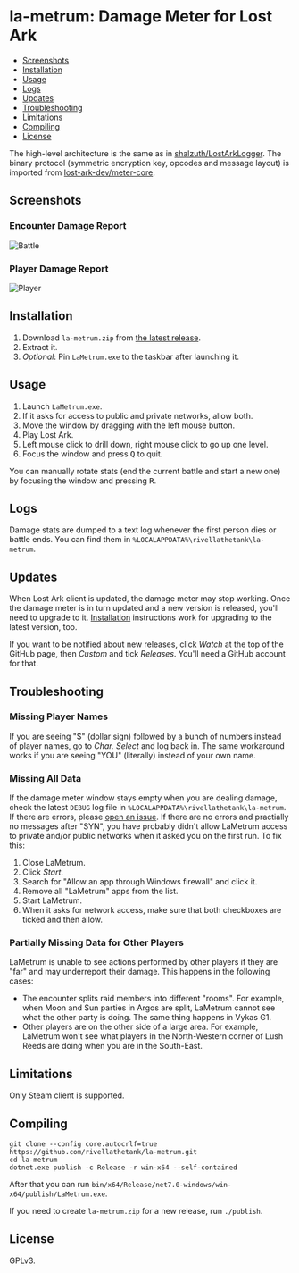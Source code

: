 # la-metrum: Damage Meter for Lost Ark

- [Screenshots](#screenshots)
- [Installation](#installation)
- [Usage](#usage)
- [Logs](#logs)
- [Updates](#updates)
- [Troubleshooting](#troubleshooting)
- [Limitations](#limitations)
- [Compiling](#compiling)
- [License](#license)

The high-level architecture is the same as in [shalzuth/LostArkLogger](
  https://github.com/shalzuth/LostArkLogger). The binary protocol (symmetric encryption key,
opcodes and message layout) is imported from [lost-ark-dev/meter-core](
  https://github.com/lost-ark-dev/meter-core).

## Screenshots

### Encounter Damage Report

![Battle](
  https://raw.githubusercontent.com/rivellathetank/la-metrum/master/Screenshots/battle.jpg)

### Player Damage Report

![Player](
  https://raw.githubusercontent.com/rivellathetank/la-metrum/master/Screenshots/player.jpg)

## Installation

1. Download `la-metrum.zip` from [the latest release](
     https://github.com/rivellathetank/la-metrum/releases/latest).
2. Extract it.
3. *Optional*: Pin `LaMetrum.exe` to the taskbar after launching it.

## Usage

1. Launch `LaMetrum.exe`.
2. If it asks for access to public and private networks, allow both.
3. Move the window by dragging with the left mouse button.
4. Play Lost Ark.
5. Left mouse click to drill down, right mouse click to go up one level.
6. Focus the window and press <kbd>Q</kbd> to quit.

You can manually rotate stats (end the current battle and start a new one) by
focusing the window and pressing <kbd>R</kbd>.

## Logs

Damage stats are dumped to a text log whenever the first person dies or battle ends. You can find
them in `%LOCALAPPDATA%\rivellathetank\la-metrum`.

## Updates

When Lost Ark client is updated, the damage meter may stop working. Once the damage meter is in turn
updated and a new version is released, you'll need to upgrade to it. [Installation](#installation)
instructions work for upgrading to the latest version, too.

If you want to be notified about new releases, click *Watch* at the top of the GitHub page, then
*Custom* and tick *Releases*. You'll need a GitHub account for that.

## Troubleshooting

### Missing Player Names

If you are seeing "$" (dollar sign) followed by a bunch of numbers instead of player names, go to
*Char. Select* and log back in. The same workaround works if you are seeing "YOU" (literally)
instead of your own name.

### Missing All Data

If the damage meter window stays empty when you are dealing damage, check the latest `DEBUG` log
file in `%LOCALAPPDATA%\rivellathetank\la-metrum`. If there are errors, please
[open an issue](#issues). If there are no errors and practially no messages after "SYN", you have
probably didn't allow LaMetrum access to private and/or public networks when it asked you on the
first run. To fix this:

1. Close LaMetrum.
2. Click *Start*.
3. Search for "Allow an app through Windows firewall" and click it.
4. Remove all "LaMetrum" apps from the list.
5. Start LaMetrum.
6. When it asks for network access, make sure that both checkboxes are ticked and then allow.

### Partially Missing Data for Other Players

LaMetrum is unable to see actions performed by other players if they are "far" and may
underreport their damage. This happens in the following cases:

- The encounter splits raid members into different "rooms". For example, when Moon and Sun parties
  in Argos are split, LaMetrum cannot see what the other party is doing. The same thing happens in
  Vykas G1.
- Other players are on the other side of a large area. For example, LaMetrum won't see what
  players in the North-Western corner of Lush Reeds are doing when you are in the South-East.

## Limitations

Only Steam client is supported.

## Compiling

```shell
git clone --config core.autocrlf=true https://github.com/rivellathetank/la-metrum.git
cd la-metrum
dotnet.exe publish -c Release -r win-x64 --self-contained
```

After that you can run `bin/x64/Release/net7.0-windows/win-x64/publish/LaMetrum.exe`.

If you need to create `la-metrum.zip` for a new release, run `./publish`.

## License

GPLv3.
